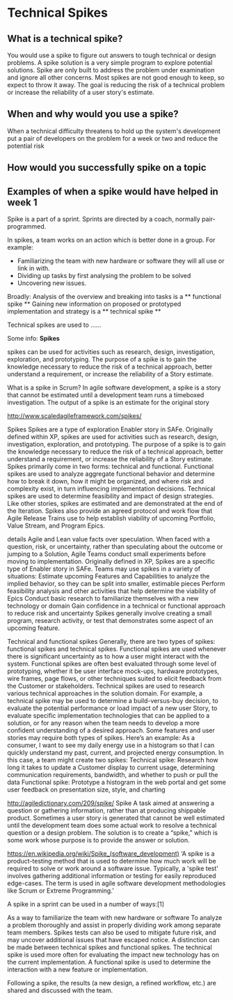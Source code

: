 # Technical Spikes

## What is a technical spike?
You would use a spike to figure out answers to tough technical or design problems. A spike solution is a very simple program to explore potential solutions. Spike are only built to address the problem under examination and ignore all other concerns. Most spikes are not good enough to keep, so expect to throw it away. The goal is reducing the risk of a technical problem or increase the reliability of a user story's estimate.

## When and why would you use a spike?
When a technical difficulty threatens to hold up the system's development put a pair of developers on the problem for a week or two and reduce the potential risk

## How would you successfully spike on a topic

## Examples of when a spike would have helped in week 1


Spike is a part of a sprint.
Sprints are directed by a coach, normally pair-programmed.

In spikes, a team works on an action which is better done in a group.
For example:
* Familiarizing the team with new hardware or software they will all use or link in with.
* Dividing up tasks by first analysing the problem to be solved
* Uncovering new issues.

Broadly:
Analysis of the overview and breaking into tasks is a ** functional spike ** 
Gaining new information on proposed or prototyped implementation and strategy is a ** technical spike ** 

Technical spikes are used to ......



Some info:
**Spikes**

spikes can be used for activities such as research, design, investigation, exploration, and prototyping. The purpose of a spike is to gain the knowledge necessary to reduce the risk of a technical approach, better understand a requirement, or increase the reliability of a Story estimate.


What is a spike in Scrum?
In agile software development, a spike is a story that cannot be estimated until a development team runs a timeboxed investigation. The output of a spike is an estimate for the original story




http://www.scaledagileframework.com/spikes/

Spikes 
Spikes are a type of exploration Enabler story in SAFe. Originally defined within XP, spikes are used for activities such as research, design, investigation, exploration, and prototyping. The purpose of a spike is to gain the knowledge necessary to reduce the risk of a technical approach, better understand a requirement, or increase the reliability of a Story estimate. Spikes primarily come in two forms: technical and functional. 
Functional spikes are used to analyze aggregate functional behavior and determine how to break it down, how it might be organized, and where risk and complexity exist, in turn influencing implementation decisions. 
Technical spikes are used to determine feasibility and impact of design strategies. Like other stories, spikes are estimated and are demonstrated at the end of the Iteration. Spikes also provide an agreed protocol and work flow that Agile Release Trains use to help establish viability of upcoming Portfolio, Value Stream, and Program Epics.

details
Agile and Lean value facts over speculation. When faced with a question, risk, or uncertainty, rather than speculating about the outcome or jumping to a Solution, Agile Teams conduct small experiments before moving to implementation. Originally defined in XP, Spikes are a specific type of Enabler story in SAFe. Teams may use spikes in a variety of situations: Estimate upcoming Features and Capabilities to analyze the implied behavior, so they can be split into smaller, estimable pieces Perform feasibility analysis and other activities that help determine the viability of Epics Conduct basic research to familiarize themselves with a new technology or domain Gain confidence in a technical or functional approach to reduce risk and uncertainty Spikes generally involve creating a small program, research activity, or test that demonstrates some aspect of an upcoming feature. 

Technical and functional spikes 
Generally, there are two types of spikes: functional spikes and technical spikes. Functional spikes are used whenever there is significant uncertainty as to how a user might interact with the system. Functional spikes are often best evaluated through some level of prototyping, whether it be user interface mock-ups, hardware prototypes, wire frames, page flows, or other techniques suited to elicit feedback from the Customer or stakeholders. 
Technical spikes are used to research various technical approaches in the solution domain. For example, a technical spike may be used to determine a build-versus-buy decision, to evaluate the potential performance or load impact of a new user Story, to evaluate specific implementation technologies that can be applied to a solution, or for any reason when the team needs to develop a more confident understanding of a desired approach. Some features and user stories may require both types of spikes. Here’s an example: As a consumer, I want to see my daily energy use in a histogram so that I can quickly understand my past, current, and projected energy consumption. In this case, a team might create two spikes: Technical spike: Research how long it takes to update a Customer display to current usage, determining communication requirements, bandwidth, and whether to push or pull the data Functional spike: Prototype a histogram in the web portal and get some user feedback on presentation size, style, and charting


http://agiledictionary.com/209/spike/
Spike
A task aimed at answering a question or gathering information, rather than at producing shippable product. Sometimes a user story is generated that cannot be well estimated until the development team does some actual work to resolve a technical question or a design problem. The solution is to create a “spike,” which is some work whose purpose is to provide the answer or solution.


https://en.wikipedia.org/wiki/Spike_(software_development)
‘A spike is a product-testing method that is used to determine how much work will be required to solve or work around a software issue. Typically, a 'spike test' involves gathering additional information or testing for easily reproduced edge-cases. The term is used in agile software development methodologies like Scrum or Extreme Programming.’

A spike in a sprint can be used in a number of ways:[1]

As a way to familiarize the team with new hardware or software
To analyze a problem thoroughly and assist in properly dividing work among separate team members.
Spikes tests can also be used to mitigate future risk, and may uncover additional issues that have escaped notice.
A distinction can be made between technical spikes and functional spikes. The technical spike is used more often for evaluating the impact new technology has on the current implementation. A functional spike is used to determine the interaction with a new feature or implementation.

Following a spike, the results (a new design, a refined workflow, etc.) are shared and discussed with the team.




